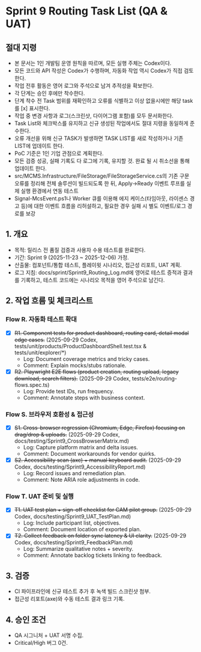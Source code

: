 # Sprint 9 Routing Task List (QA & UAT)

## 절대 지령
- 본 문서는 1인 개발팀 운영 원칙을 따르며, 모든 실행 주체는 Codex이다.
- 모든 코드와 API 작성은 Codex가 수행하며, 자동화 작업 역시 Codex가 직접 검토한다.
- 작업 전후 활동은 영어 로그와 주석으로 남겨 추적성을 확보한다.
- 각 단계는 승인 후에만 착수한다.
- 단계 착수 전 Task 범위를 재확인하고 오류를 식별하고 이상 없을시에만 해당 task를 [x] 표시한다.
- 작업 중 변경 사항과 로그(스크린샷, 다이어그램 포함)를 모두 문서화한다.
- Task List와 체크박스를 유지하고 신규 생성된 작업에서도 절대 지령을 동일하게 준수한다.
- 오류 개선을 위해 신규 TASK가 발생하면 TASK LIST를 새로 작성하거나 기존 LIST에 업데이트 한다.
- PoC 기준은 1인 기업 관점으로 계획한다.
- 모든 검증 성공, 실패 기록도 다 로그에 기록, 유지할 것. 완료 될 시 취소선을 통해 업데이트 한다.
- src/MCMS.Infrastructure/FileStorage/FileStorageService.cs의 기존 구문 오류를 정리해 전체 솔루션이 빌드되도록 한 뒤, Apply→Ready 이벤트 루프를 실제 실행 환경에서 연동 테스트
- Signal-McsEvent.ps1나 Worker 큐를 이용해 에지 케이스(타임아웃, 라이센스 경고 등)에 대한 이벤트 흐름을 리허설하고, 필요한 경우 실패 시 별도 이벤트/로그 경로를 보강

## 1. 개요
- 목적: 릴리스 전 품질 검증과 사용자 수용 테스트를 완료한다.
- 기간: Sprint 9 (2025-11-23 ~ 2025-12-06) 가정.
- 산출물: 컴포넌트/통합 테스트, 플레이윗 시나리오, 접근성 리포트, UAT 계획.
- 로그 지침: docs/sprint/Sprint9_Routing_Log.md에 영어로 테스트 증적과 결과를 기록하고, 테스트 코드에는 시나리오 목적을 영어 주석으로 남긴다.

## 2. 작업 흐름 및 체크리스트
### Flow R. 자동화 테스트 확대
- [x] ~~R1. Component tests for product dashboard, routing card, detail modal edge cases.~~ (2025-09-29 Codex, tests/unit/products/ProductDashboardShell.test.tsx & tests/unit/explorer/*)
  - Log: Document coverage metrics and tricky cases.
  - Comment: Explain mocks/stubs rationale.
- [x] ~~R2. Playwright E2E flows (product creation, routing upload, legacy download, search filters).~~ (2025-09-29 Codex, tests/e2e/routing-flows.spec.ts)
  - Log: Provide test IDs, run frequency.
  - Comment: Annotate steps with business context.

### Flow S. 브라우저 호환성 & 접근성
- [x] ~~S1. Cross-browser regression (Chromium, Edge, Firefox) focusing on drag/drop & uploads.~~ (2025-09-29 Codex, docs/testing/Sprint9_CrossBrowserMatrix.md)
  - Log: Capture platform matrix and delta issues.
  - Comment: Document workarounds for vendor quirks.
- [x] ~~S2. Accessibility scan (axe) + manual keyboard audit.~~ (2025-09-29 Codex, docs/testing/Sprint9_AccessibilityReport.md)
  - Log: Record issues and remediation plan.
  - Comment: Note ARIA role adjustments in code.

### Flow T. UAT 준비 및 실행
- [x] ~~T1. UAT test plan + sign-off checklist for CAM pilot group.~~ (2025-09-29 Codex, docs/testing/Sprint9_UAT_TestPlan.md)
  - Log: Include participant list, objectives.
  - Comment: Document location of exported plan.
- [x] ~~T2. Collect feedback on folder sync latency & UI clarity.~~ (2025-09-29 Codex, docs/testing/Sprint9_FeedbackPlan.md)
  - Log: Summarize qualitative notes + severity.
  - Comment: Annotate backlog tickets linking to feedback.

## 3. 검증
- CI 파이프라인에 신규 테스트 추가 후 녹색 빌드 스크린샷 첨부.
- 접근성 리포트(axe)와 수동 테스트 결과 링크 기록.

## 4. 승인 조건
- QA 시그니처 + UAT 서명 수집.
- Critical/High 버그 0건.




